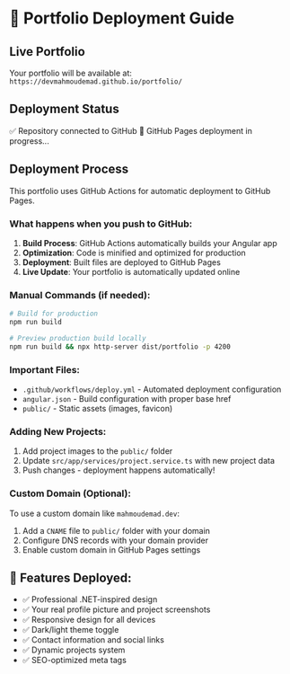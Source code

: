 # 🚀 Portfolio Deployment Guide

## Live Portfolio
Your portfolio will be available at: `https://devmahmoudemad.github.io/portfolio/`

## Deployment Status
✅ Repository connected to GitHub
🔄 GitHub Pages deployment in progress...

## Deployment Process
This portfolio uses GitHub Actions for automatic deployment to GitHub Pages.

### What happens when you push to GitHub:
1. **Build Process**: GitHub Actions automatically builds your Angular app
2. **Optimization**: Code is minified and optimized for production
3. **Deployment**: Built files are deployed to GitHub Pages
4. **Live Update**: Your portfolio is automatically updated online

### Manual Commands (if needed):
```bash
# Build for production
npm run build

# Preview production build locally
npm run build && npx http-server dist/portfolio -p 4200
```

### Important Files:
- `.github/workflows/deploy.yml` - Automated deployment configuration
- `angular.json` - Build configuration with proper base href
- `public/` - Static assets (images, favicon)

### Adding New Projects:
1. Add project images to the `public/` folder
2. Update `src/app/services/project.service.ts` with new project data
3. Push changes - deployment happens automatically!

### Custom Domain (Optional):
To use a custom domain like `mahmoudemad.dev`:
1. Add a `CNAME` file to `public/` folder with your domain
2. Configure DNS records with your domain provider
3. Enable custom domain in GitHub Pages settings

## 🎯 Features Deployed:
- ✅ Professional .NET-inspired design
- ✅ Your real profile picture and project screenshots
- ✅ Responsive design for all devices
- ✅ Dark/light theme toggle
- ✅ Contact information and social links
- ✅ Dynamic projects system
- ✅ SEO-optimized meta tags

